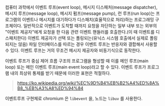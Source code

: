 컴퓨터 과학에서 이벤트 루프(event loop), 메시지 디스패처(message dispatcher), 메시지 루프(message loop), 메시지 펌프(message pump), 런 루프(run loop)는 프로그램의 이벤트나 메시지를 대기하다가 디스패치(효율적으로 처리)하는 프로그래밍 구조체이다. 일반적으로 이벤트가 도착할 때까지 요청을 차단하는 일부 내부 또는 외부의 "이벤트 제공자"에게 요청을 한 다음 관련 이벤트 핸들러를 호출한다.(이 때 이벤트를 디스패치한다) 이벤트 제공자가 선택 또는 폴링되는(유닉스 시스템 호출에서 실제로 폴링되지는 않음) 파일 인터페이스를 따르는 경우 이벤트 루프는 반응자와 결합해서 사용할 수 있다. 이벤트 루프는 거의 무조건 메시지 제공자와 비동기식으로 동작한다.

이벤트 루프가 중심 제어 흐름 구조의 프로그램을 형성할 때 이를 메인 루프(main loop) 또는 메인 이벤트 루프(main event loop)라고 할 수 있다. 이벤트 루프가 프로그램 내의 최상위 통제를 받기 때문에 이러한 표현은 적절하다.

> https://ko.wikipedia.org/wiki/%EC%9D%B4%EB%B2%A4%ED%8A%B8_%EB%A3%A8%ED%94%84

이벤트루프 구현체로 chromium 은 `libevent` 을, 노드는 `libuv` 를 사용한다.
